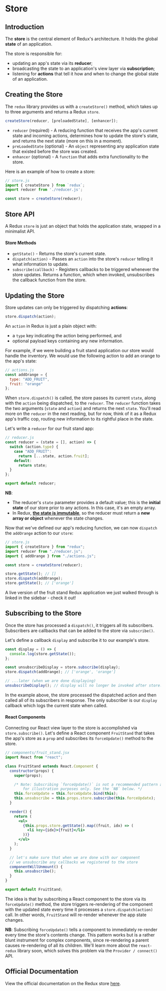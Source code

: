 # Store

## Introduction

The **store** is the central element of Redux's architecture. It holds the
global **state** of an application.

The store is responsible for:

- updating an app's state via its **reducer**;
- broadcasting the state to an application's view layer via **subscription**;
- listening for **actions** that tell it how and when to change the global state
  of an application.

## Creating the Store

The `redux` library provides us with a `createStore()` method, which takes up to
three arguments and returns a Redux `store`.

```js
createStore(reducer, [preloadedState], [enhancer]);
```

- `reducer` (required) - A reducing function that receives the app's current
  state and incoming actions, determines how to update the store's state, and
  returns the next state (more on this in a moment).
- `preLoadedState` (optional) - An `object` representing any application state
  that existed before the store was created.
- `enhancer` (optional) - A `function` that adds extra functionality to the
  store.

Here is an example of how to create a store:

```js
// store.js
import { createStore } from `redux`;
import reducer from './reducer.js';

const store = createStore(reducer);
```

## Store API

A Redux `store` is just an object that holds the application state, wrapped in a
minimalist API.

#### Store Methods

- `getState()` - Returns the store's current state.
- `dispatch(action)` - Passes an `action` into the store's `reducer` telling it
  what information to update.
- `subscribe(callback)` - Registers callbacks to be triggered whenever the store
  updates. Returns a function, which when invoked, unsubscribes the callback
  function from the store.

## Updating the Store

Store updates can only be triggered by dispatching **actions**:

```js
store.dispatch(action);
```

An `action` in Redux is just a plain object with:

- a `type` key indicating the action being performed, and
- optional payload keys containing any new information.

For example, if we were building a fruit stand application our store would
handle the inventory. We would use the following action to add an orange to the
app's state:

```js
// actions.js
const addOrange = {
  type: "ADD_FRUIT",
  fruit: "orange"
};
```

When `store.dispatch()` is called, the store passes its current `state`, along
with the `action` being dispatched, to the `reducer`. The `reducer` function
takes the two arguments (`state` and `action`) and returns the next `state`.
You'll read more on the `reducer` in the next reading, but for now, think of it
as a Redux app's traffic cop, routing new information to its rightful place in
the state.

Let's write a `reducer` for our fruit stand app:

```js
// reducer.js
const reducer = (state = [], action) => {
  switch (action.type) {
    case "ADD_FRUIT":
      return [...state, action.fruit];
    default:
      return state;
  }
};

export default reducer;
```

**NB**:

- The reducer's `state` parameter provides a default value; this is the
  **initial state** of our store prior to any actions. In this case, it's an
  empty array.
- In Redux, [**the state is immutable**][why-immutable], so the reducer must
  return a **new array or object** whenever the state changes.

Now that we've defined our app's reducing function, we can now `dispatch` the
`addOrange` action to our `store`:

```js
// store.js
import { createStore } from "redux";
import reducer from "./reducer.js";
import { addOrange } from "./actions.js";

const store = createStore(reducer);

store.getState(); // []
store.dispatch(addOrange);
store.getState(); // ['orange']
```

A live version of the fruit stand Redux application we just walked
through is linked in the sidebar - check it out!

## Subscribing to the Store

Once the store has processed a `dispatch()`, it triggers all its subscribers.
Subscribers are callbacks that can be added to the store via `subscribe()`.

Let's define a callback `display` and subscribe it to our example's store.

```js
const display = () => {
  console.log(store.getState());
};

const unsubscribeDisplay = store.subscribe(display);
store.dispatch(addOrange); // ['orange', 'orange']

// ...later (when we are done displaying)
unsubscribeDisplay(); // display will no longer be invoked after store.dispatch()
```

In the example above, the store processed the dispatched action and then called
all of its subscribers in response. The only subscriber is our `display`
callback which logs the current state when called.

#### React Components

Connecting our React view layer to the store is accomplished via
`store.subscribe()`. Let's define a React component `FruitStand` that takes the
app's store as a `prop` and subscribes its `forceUpdate()` method to the store.

```jsx
// components/fruit_stand.jsx
import React from "react";

class FruitStand extends React.Component {
  constructor(props) {
    super(props);

    /* Note: Subscribing `forceUpdate()` is not a recommended pattern and used
		for illustration purposes only. See the `NB` below. */
    this.forceUpdate = this.forceUpdate.bind(this);
    this.unsubscribe = this.props.store.subscribe(this.forceUpdate);
  }

  render() {
    return (
      <ul>
        {this.props.store.getState().map((fruit, idx) => (
          <li key={idx}>{fruit}</li>
        ))}
      </ul>
    );
  }

  // let's make sure that when we are done with our component
  // we unsubscribe any callbacks we registered to the store
  componentWillUnmount() {
    this.unsubscribe();
  }
}

export default FruitStand;
```

The idea is that by subscribing a React component to the store via its
`forceUpdate()` method, the store triggers re-rendering of the component with
the updated state every time it processes a `store.dispatch(action)` call. In
other words, `FruitStand` will re-render whenever the app state changes.

**NB**: Subscribing `forceUpdate()` tells a component to immediately re-render
every time the store's contents change. This pattern works but is a rather blunt
instrument for complex components, since re-rendering a parent causes
re-rendering of all its children. We'll learn more about the `react-redux`
library soon, which solves this problem via the `Provider / connect()` API.

## Official Documentation

View the official documentation on the Redux store [here][redux-js].

[redux-js]: http://redux.js.org/docs/basics/Store.html
[why-immutable]: https://github.com/reactjs/redux/issues/758
[force-update]: https://reactjs.org/docs/react-component.html#forceupdate
